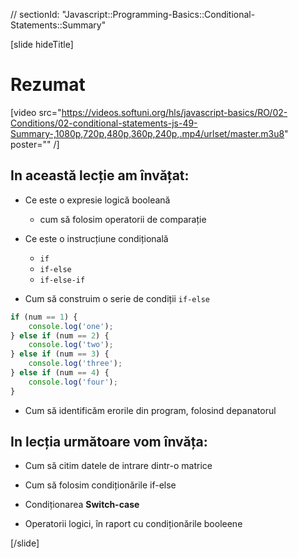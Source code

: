 // sectionId: "Javascript::Programming-Basics::Conditional-Statements::Summary"

[slide hideTitle]
# Rezumat

[video src="https://videos.softuni.org/hls/javascript-basics/RO/02-Conditions/02-conditional-statements-js-49-Summary-,1080p,720p,480p,360p,240p,.mp4/urlset/master.m3u8" poster="" /]

## In această lecție am învățat:

- Ce este o expresie logică booleană  
   - cum să folosim operatorii de comparație 

- Ce este o instrucțiune condițională 
   - `if`
   - `if-else`
   - `if-else-if`
- Cum să construim o serie de condiții `if-else` 

```js
if (num == 1) {
    console.log('one');
} else if (num == 2) {
    console.log('two');
} else if (num == 3) {
    console.log('three');
} else if (num == 4) {
    console.log('four');
}
```

- Cum să identificăm erorile din program, folosind depanatorul

## In lecția următoare vom învăța:

- Cum să citim datele de intrare dintr-o matrice

- Cum să folosim condiționările if-else

- Condiționarea **Switch-case** 

- Operatorii logici, în raport cu condiționările booleene 

[/slide]
